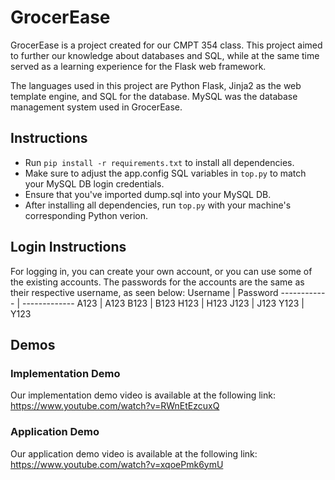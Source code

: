 # GrocerEase
GrocerEase is a project created for our CMPT 354 class. This project aimed to further our knowledge about databases and SQL, while at the same time served as a learning experience for the Flask web framework. 

The languages used in this project are Python Flask, Jinja2 as the web template engine, and SQL for the database. MySQL was the database management system used in GrocerEase.

## Instructions ##
* Run `pip install -r requirements.txt` to install all dependencies.
* Make sure to adjust the app.config SQL variables in `top.py` to match your MySQL DB login credentials.
* Ensure that you've imported dump.sql into your MySQL DB.
* After installing all dependencies, run `top.py` with your machine's corresponding Python verion.

## Login Instructions ##
For logging in, you can create your own account, or you can use some of the existing accounts.
The passwords for the accounts are the same as their respective username, as seen below:
Username | Password
------------ | -------------
A123 | A123
B123 | B123
H123 | H123
J123 | J123
Y123 | Y123

## Demos ##
### Implementation Demo ###
Our implementation demo video is available at the following link: https://www.youtube.com/watch?v=RWnEtEzcuxQ

### Application Demo ###
Our application demo video is available at the following link: https://www.youtube.com/watch?v=xqoePmk6ymU

